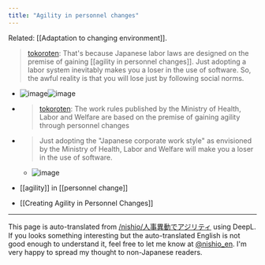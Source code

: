 ```yaml
---
title: "Agility in personnel changes"
---
```


Related: [[Adaptation to changing environment]].

> [tokoroten](https://twitter.com/tokoroten/status/1386900020230725638): That's because Japanese labor laws are designed on the premise of gaining [[agility in personnel changes]]. Just adopting a labor system inevitably makes you a loser in the use of software.
>  So, the awful reality is that you will lose just by following social norms.
- ![image](https://gyazo.com/2212ddddfd99ca21a35bf3c5feb2d73d/thumb/1000)![image](https://gyazo.com/0cebb3d9368bd19e1b5c034ea602e1c5/thumb/1000)
- > [tokoroten](https://twitter.com/tokoroten/status/1386901337464393729): The work rules published by the Ministry of Health, Labor and Welfare are based on the premise of gaining agility through personnel changes
- >  Just adopting the "Japanese corporate work style" as envisioned by the Ministry of Health, Labor and Welfare will make you a loser in the use of software.
    - ![image](https://gyazo.com/4fec0e1f74ed0600bd3ab4e5cd42de7d/thumb/1000)

- [[agility]] in [[personnel change]]
- [[Creating Agility in Personnel Changes]]


---
This page is auto-translated from [/nishio/人事異動でアジリティ](https://scrapbox.io/nishio/人事異動でアジリティ) using DeepL. If you looks something interesting but the auto-translated English is not good enough to understand it, feel free to let me know at [@nishio_en](https://twitter.com/nishio_en). I'm very happy to spread my thought to non-Japanese readers.